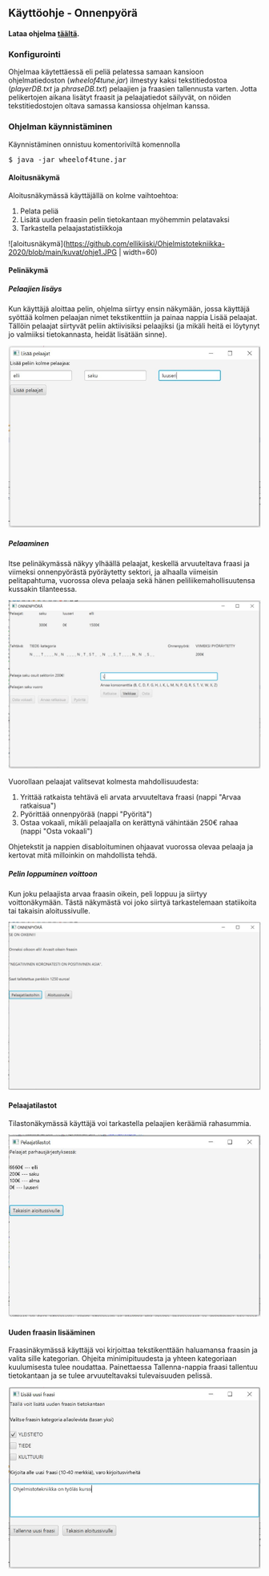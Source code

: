 ## Käyttöohje - Onnenpyörä

#### Lataa ohjelma [täältä](https://github.com/ellikiiski/Ohjelmistotekniikka-2020/releases/tag/v1.1).

### Konfigurointi

Ohjelmaa käytettäessä eli peliä pelatessa samaan kansioon ohjelmatiedoston (*wheelof4tune.jar*) ilmestyy kaksi tekstitiedostoa (*playerDB.txt* ja *phraseDB.txt*) pelaajien ja fraasien tallennusta varten. Jotta pelikertojen aikana lisätyt fraasit ja pelaajatiedot säilyvät, on nöiden tekstitiedostojen oltava samassa kansiossa ohjelman kanssa.

### Ohjelman käynnistäminen

Käynnistäminen onnistuu komentoriviltä komennolla

<pre>
$ java -jar wheelof4tune.jar
</pre>

#### Aloitusnäkymä

Aloitusnäkymässä käyttäjällä on kolme vaihtoehtoa:
1. Pelata peliä
2. Lisätä uuden fraasin pelin tietokantaan myöhemmin pelatavaksi
3. Tarkastella pelaajastatistiikkoja

![aloitusnäkymä](https://github.com/ellikiiski/Ohjelmistotekniikka-2020/blob/main/kuvat/ohje1.JPG | width=60)

#### Pelinäkymä

##### Pelaajien lisäys

Kun käyttäjä aloittaa pelin, ohjelma siirtyy ensin näkymään, jossa käyttäjä syöttää kolmen pelaajan nimet tekstikenttiin ja painaa nappia Lisää pelaajat.
Tällöin pelaajat siirtyvät peliin aktiivisiksi pelaajiksi (ja mikäli heitä ei löytynyt jo valmiiksi tietokannasta, heidät lisätään sinne).

![aloitusnäkymä](https://github.com/ellikiiski/Ohjelmistotekniikka-2020/blob/main/kuvat/ohje3.JPG)

##### Pelaaminen

Itse pelinäkymässä näkyy ylhäällä pelaajat, keskellä arvuuteltava fraasi ja viimeksi onnenpyörästä pyöräytetty sektori, ja alhaalla viimeisin pelitapahtuma, vuorossa oleva pelaaja sekä hänen peliliikemahollisuutensa kussakin tilanteessa.

![aloitusnäkymä](https://github.com/ellikiiski/Ohjelmistotekniikka-2020/blob/main/kuvat/ohje4.JPG)

Vuorollaan pelaajat valitsevat kolmesta mahdollisuudesta:
1. Yrittää ratkaista tehtävä eli arvata arvuuteltava fraasi (nappi "Arvaa ratkaisua")
2. Pyörittää onnenpyörää (nappi "Pyöritä")
3. Ostaa vokaali, mikäli pelaajalla on kerättynä vähintään 250€ rahaa (nappi "Osta vokaali")

Ohjetekstit ja nappien disabloituminen ohjaavat vuorossa olevaa pelaaja ja kertovat mitä milloinkin on mahdollista tehdä.

##### Pelin loppuminen voittoon

Kun joku pelaajista arvaa fraasin oikein, peli loppuu ja siirtyy voittonäkymään. Tästä näkymästä voi joko siirtyä tarkastelemaan statiikoita tai takaisin aloitussivulle.

![aloitusnäkymä](https://github.com/ellikiiski/Ohjelmistotekniikka-2020/blob/main/kuvat/ohje5.JPG)

#### Pelaajatilastot

Tilastonäkymässä käyttäjä voi tarkastella pelaajien keräämiä rahasummia.

![aloitusnäkymä](https://github.com/ellikiiski/Ohjelmistotekniikka-2020/blob/main/kuvat/ohje6.JPG)

#### Uuden fraasin lisääminen

Fraasinäkymässä käyttäjä voi kirjoittaa tekstikenttään haluamansa fraasin ja valita sille kategorian. Ohjeita minimipituudesta ja yhteen kategoriaan kuulumisesta
tulee noudattaa. Painettaessa Tallenna-nappia fraasi tallentuu tietokantaan ja se tulee arvuuteltavaksi tulevaisuuden pelissä.

![aloitusnäkymä](https://github.com/ellikiiski/Ohjelmistotekniikka-2020/blob/main/kuvat/ohje2.JPG)


